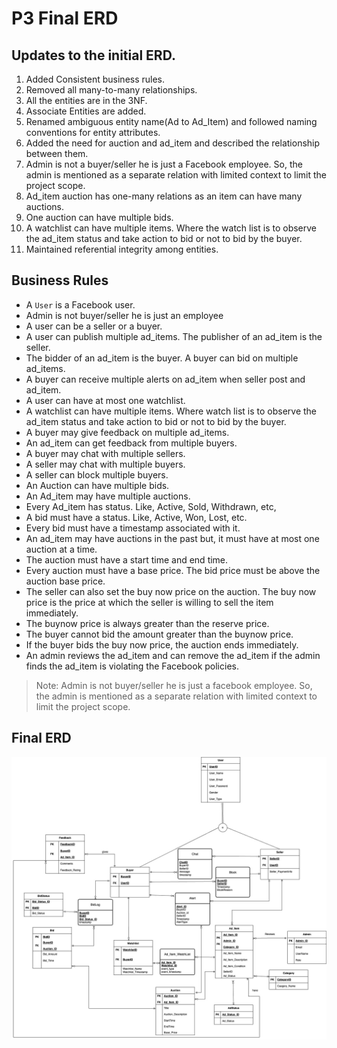 # P3 Final ERD

## Updates to the initial ERD.

1. Added Consistent business rules.
2. Removed all many-to-many relationships.
3. All the entities are in the 3NF.
4. Associate Entities are added.
5. Renamed ambiguous entity name(Ad to Ad_Item) and followed naming conventions for entity attributes.
6. Added the need for auction and ad_item and described the relationship between them.
7. Admin is not a buyer/seller he is just a Facebook employee. So, the admin is mentioned as a separate relation with limited context to limit the project scope.
8. Ad_item auction has one-many relations as an item can have many auctions.
9. One auction can have multiple bids.
10. A watchlist can have multiple items. Where the watch list is to observe the ad_item status and take action to bid or not to bid by the buyer.
11. Maintained referential integrity among entities.


## Business Rules

- A `User` is a Facebook user. 
- Admin is not buyer/seller he is just an employee
- A user can be a seller or a buyer.
- A user can publish multiple ad_items. The publisher of an ad_item is the seller.
- The bidder of an ad_item is the buyer. A buyer can bid on multiple ad_items. 
- A buyer can receive multiple alerts on ad_item when seller post and ad_item.
- A user can have at most one watchlist.
- A watchlist can have multiple items. Where watch list is to observe the ad_item status and take action to bid or not to bid by the buyer.
- A buyer may give feedback on multiple ad_items.
- An ad_item can get feedback from multiple buyers.
- A buyer may chat with multiple sellers.
- A seller may chat with multiple buyers.
- A seller can block multiple buyers.
- An Auction can have multiple bids.
- An Ad_item may have multiple auctions.
- Every Ad_item has status. Like, Active, Sold, Withdrawn, etc,
- A bid must have a status. Like, Active, Won, Lost, etc.
- Every bid must have a timestamp associated with it.
- An ad_item may have auctions in the past but, it must have at most one auction at a time.
- The auction must have a start time and end time.
- Every auction must have a base price. The bid price must be above the auction base price.
- The seller can also set the buy now price on the auction. The buy now price is the price at which the seller is willing to sell the item immediately.
- The buynow price is always greater than the reserve price.
- The buyer cannot bid the amount greater than the buynow price.
- If the buyer bids the buy now price, the auction ends immediately.
- An admin reviews the ad_item and can remove the ad_item if the admin finds the ad_item is violating the Facebook policies.

> Note: Admin is not buyer/seller he is just a facebook employee. So, the admin is mentioned as a separate relation with limited context to limit the project scope.

## Final ERD

![Final ERD](<p3-assignment.jpg>)
